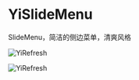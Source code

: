 # YiSlideMenu
SlideMenu，简洁的侧边菜单，清爽风格


![YiRefresh](http://7u2k5i.com1.z0.glb.clouddn.com/github_yislidemenu2.gif?imageMogr2/thumbnail/370x662!) 

![YiRefresh](http://7u2k5i.com1.z0.glb.clouddn.com/github_yislidemenu1.gif?imageMogr2/thumbnail/370x662!) 

